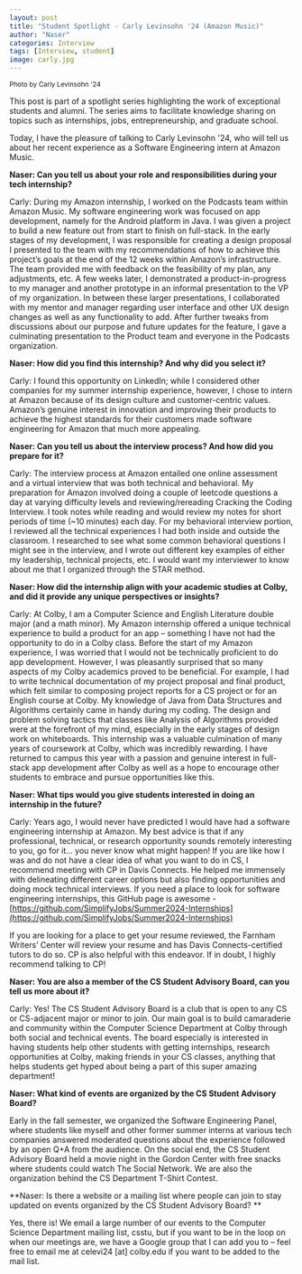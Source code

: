 ```yaml
---
layout: post
title: "Student Spotlight - Carly Levinsohn '24 (Amazon Music)"
author: "Naser"
categories: Interview
tags: [Interview, student]
image: carly.jpg
---
```

<sup>Photo by Carly Levinsohn '24</sup>
  

This post is part of a spotlight series highlighting the work of exceptional students and alumni.  The series aims to facilitate knowledge sharing on topics such as internships, jobs, entrepreneurship, and graduate school.  


Today, I have the pleasure of talking to Carly Levinsohn '24, who will tell us about her recent experience as a Software Engineering intern at Amazon Music.


**Naser: Can you tell us about your role and responsibilities during your tech internship?**


Carly: During my Amazon internship, I worked on the Podcasts team within Amazon Music. My software engineering work was focused on app development, namely for the Android platform in Java. I was given a project to build a new feature out from start to finish on full-stack. In the early stages of my development, I was responsible for creating a design proposal I presented to the team with my recommendations of how to achieve this project’s goals at the end of the 12 weeks within Amazon’s infrastructure. The team provided me with feedback on the feasibility of my plan, any adjustments, etc. A few weeks later, I demonstrated a product-in-progress to my manager and another prototype in an informal presentation to the VP of my organization. In between these larger presentations, I collaborated with my mentor and manager regarding user interface and other UX design changes as well as any functionality to add. After further tweaks from discussions about our purpose and future updates for the feature, I gave a culminating presentation to the Product team and everyone in the Podcasts organization. 


**Naser: How did you find this internship? And why did you select it?**


Carly: I found this opportunity on LinkedIn; while I considered other companies for my summer internship experience, however, I chose to intern at Amazon because of its design culture and customer-centric values. Amazon’s genuine interest in innovation and improving their products to achieve the highest standards for their customers made software engineering for Amazon that much more appealing. 


**Naser: Can you tell us about the interview process? And how did you prepare for it?**


Carly: The interview process at Amazon entailed one online assessment and a virtual interview that was both technical and behavioral. My preparation for Amazon involved doing a couple of leetcode questions a day at varying difficulty levels and reviewing/rereading Cracking the Coding Interview. I took notes while reading and would review my notes for short periods of time (~10 minutes) each day. For my behavioral interview portion, I reviewed all the technical experiences I had both inside and outside the classroom. I researched to see what some common behavioral questions I might see in the interview, and I wrote out different key examples of either my leadership, technical projects, etc. I would want my interviewer to know about me that I organized through the STAR method. 


**Naser: How did the internship align with your academic studies at Colby, and did it provide any unique perspectives or insights?**


Carly: At Colby, I am a Computer Science and English Literature double major (and a math minor). My Amazon internship offered a unique technical experience to build a product for an app – something I have not had the opportunity to do in a Colby class. Before the start of my Amazon experience, I was worried that I would not be technically proficient to do app development. However, I was pleasantly surprised that so many aspects of my Colby academics proved to be beneficial. For example, I had to write technical documentation of my project proposal and final product, which felt similar to composing project reports for a CS project or for an English course at Colby. My knowledge of Java from Data Structures and Algorithms certainly came in handy during my coding. The design and problem solving tactics that classes like Analysis of Algorithms provided were at the forefront of my mind, especially in the early stages of design work on whiteboards. This internship was a valuable culmination of many years of coursework at Colby, which was incredibly rewarding. I have returned to campus this year with a passion and genuine interest in full-stack app development after Colby as well as a hope to encourage other students to embrace and pursue opportunities like this.


**Naser: What tips would you give students interested in doing an internship in the future?**


Carly: Years ago, I would never have predicted I would have had a software engineering internship at Amazon. My best advice is that if any professional, technical, or research opportunity sounds remotely interesting to you, go for it… you never know what might happen! If you are like how I was and do not have a clear idea of what you want to do in CS, I recommend meeting with CP in Davis Connects. He helped me immensely with delineating different career options but also finding opportunities and doing mock technical interviews. If you need a place to look for software engineering internships, this GitHub page is awesome - [https://github.com/SimplifyJobs/Summer2024-Internships](https://github.com/SimplifyJobs/Summer2024-Internships)


If you are looking for a place to get your resume reviewed, the Farnham Writers’ Center will review your resume and has Davis Connects-certified tutors to do so. CP is also helpful with this endeavor. If in doubt, I highly recommend talking to CP! 


**Naser: You are also a member of the CS Student Advisory Board, can you tell us more about it?**


Carly: Yes! The CS Student Advisory Board is a club that is open to any CS or CS-adjacent major or minor to join. Our main goal is to build camaraderie and community within the Computer Science Department at Colby through both social and technical events. The board especially is interested in having students help other students with getting internships, research opportunities at Colby, making friends in your CS classes, anything that helps students get hyped about being a part of this super amazing department! 


**Naser: What kind of events are organized by the CS Student Advisory Board?**


Early in the fall semester, we organized the Software Engineering Panel, where students like myself and other former summer interns at various tech companies answered moderated questions about the experience followed by an open Q+A from the audience. On the social end, the CS Student Advisory Board held a movie night in the Gordon Center with free snacks where students could watch The Social Network. We are also the organization behind the CS Department T-Shirt Contest. 


**Naser: Is there a website or a mailing list where people can join to stay updated on events organized by the CS Student Advisory Board? **


Yes, there is! We email a large number of our events to the Computer Science Department mailing list, csstu, but if you want to be in the loop on when our meetings are, we have a Google group that I can add you to – feel free to email me at celevi24 [at] colby.edu if you want to be added to the mail list. 

